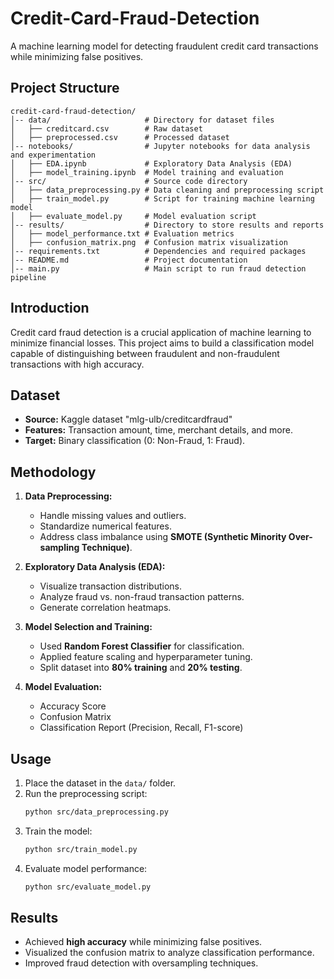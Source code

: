 # Credit-Card-Fraud-Detection
A machine learning model for detecting fraudulent credit card transactions while minimizing false positives.

## Project Structure
```
credit-card-fraud-detection/
│-- data/                     # Directory for dataset files
│   ├── creditcard.csv        # Raw dataset
│   ├── preprocessed.csv      # Processed dataset
│-- notebooks/                # Jupyter notebooks for data analysis and experimentation
│   ├── EDA.ipynb             # Exploratory Data Analysis (EDA)
│   ├── model_training.ipynb  # Model training and evaluation
│-- src/                      # Source code directory
│   ├── data_preprocessing.py # Data cleaning and preprocessing script
│   ├── train_model.py        # Script for training machine learning model
│   ├── evaluate_model.py     # Model evaluation script
│-- results/                  # Directory to store results and reports
│   ├── model_performance.txt # Evaluation metrics
│   ├── confusion_matrix.png  # Confusion matrix visualization
│-- requirements.txt          # Dependencies and required packages
│-- README.md                 # Project documentation
│-- main.py                   # Main script to run fraud detection pipeline
```

## Introduction
Credit card fraud detection is a crucial application of machine learning to minimize financial losses. This project aims to build a classification model capable of distinguishing between fraudulent and non-fraudulent transactions with high accuracy.

## Dataset
- **Source:** Kaggle dataset "mlg-ulb/creditcardfraud"
- **Features:** Transaction amount, time, merchant details, and more.
- **Target:** Binary classification (0: Non-Fraud, 1: Fraud).

## Methodology
1. **Data Preprocessing:**
   - Handle missing values and outliers.
   - Standardize numerical features.
   - Address class imbalance using **SMOTE (Synthetic Minority Over-sampling Technique)**.

2. **Exploratory Data Analysis (EDA):**
   - Visualize transaction distributions.
   - Analyze fraud vs. non-fraud transaction patterns.
   - Generate correlation heatmaps.

3. **Model Selection and Training:**
   - Used **Random Forest Classifier** for classification.
   - Applied feature scaling and hyperparameter tuning.
   - Split dataset into **80% training** and **20% testing**.

4. **Model Evaluation:**
   - Accuracy Score
   - Confusion Matrix
   - Classification Report (Precision, Recall, F1-score)

## Usage
1. Place the dataset in the `data/` folder.
2. Run the preprocessing script:
   ```bash
   python src/data_preprocessing.py
   ```
3. Train the model:
   ```bash
   python src/train_model.py
   ```
4. Evaluate model performance:
   ```bash
   python src/evaluate_model.py
   ```

## Results
- Achieved **high accuracy** while minimizing false positives.
- Visualized the confusion matrix to analyze classification performance.
- Improved fraud detection with oversampling techniques.



